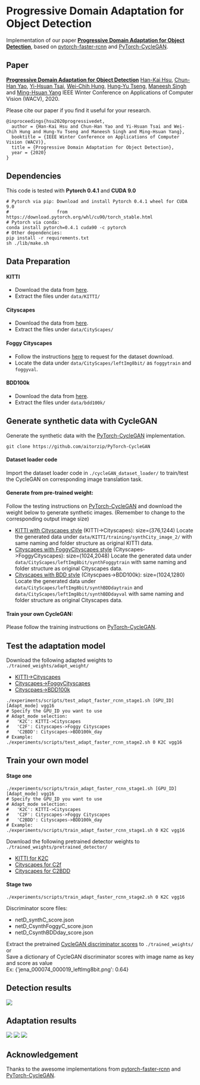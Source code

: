 # Progressive Domain Adaptation for Object Detection
Implementation of our paper **[Progressive Domain Adaptation for Object Detection](https://arxiv.org/pdf/1910.11319.pdf)**, based on [pytorch-faster-rcnn](https://github.com/ruotianluo/pytorch-faster-rcnn/blob/master/README.md) and [PyTorch-CycleGAN](https://github.com/aitorzip/PyTorch-CycleGAN).

## Paper
**[Progressive Domain Adaptation for Object Detection](https://arxiv.org/pdf/1910.11319.pdf)**
[Han-Kai Hsu](https://sites.google.com/site/kevinhkhsu/), [Chun-Han Yao](https://www.chhankyao.com/), [Yi-Hsuan Tsai](https://sites.google.com/site/yihsuantsai/home), [Wei-Chih Hung](https://hfslyc.github.io/), [Hung-Yu Tseng](https://sites.google.com/site/hytseng0509/), [Maneesh Singh](https://scholar.google.com/citations?user=hdQhiFgAAAAJ) and [Ming-Hsuan Yang](http://faculty.ucmerced.edu/mhyang/index.html)
IEEE Winter Conference on Applications of Computer Vision (WACV), 2020.

Please cite our paper if you find it useful for your research.
```
@inproceedings{hsu2020progressivedet,
  author = {Han-Kai Hsu and Chun-Han Yao and Yi-Hsuan Tsai and Wei-Chih Hung and Hung-Yu Tseng and Maneesh Singh and Ming-Hsuan Yang},
  booktitle = {IEEE Winter Conference on Applications of Computer Vision (WACV)},
  title = {Progressive Domain Adaptation for Object Detection},
  year = {2020}
}
```

## Dependencies
This code is tested with **Pytorch 0.4.1** and **CUDA 9.0**
```
# Pytorch via pip: Download and install Pytorch 0.4.1 wheel for CUDA 9.0
#                  from https://download.pytorch.org/whl/cu90/torch_stable.html
# Pytorch via conda: 
conda install pytorch=0.4.1 cuda90 -c pytorch
# Other dependencies:
pip install -r requirements.txt
sh ./lib/make.sh
```

## Data Preparation
#### KITTI
- Download the data from [here](http://www.cvlibs.net/datasets/kitti/eval_object.php?obj_benchmark=2d).
- Extract the files under `data/KITTI/`

#### Cityscapes
- Download the data from [here](https://www.cityscapes-dataset.com/).
- Extract the files under `data/CityScapes/`

#### Foggy Cityscapes
- Follow the instructions [here](https://www.cityscapes-dataset.com/) to request for the dataset download.
- Locate the data under `data/CityScapes/leftImg8bit/` as `foggytrain` and `foggyval`.

#### BDD100k
- Download the data from [here](https://bdd-data.berkeley.edu/).
- Extract the files under `data/bdd100k/`

## Generate synthetic data with CycleGAN
Generate the synthetic data with the [PyTorch-CycleGAN](https://github.com/aitorzip/PyTorch-CycleGAN) implementation.

`git clone https://github.com/aitorzip/PyTorch-CycleGAN`

#### Dataset loader code
Import the dataset loader code in `./cycleGAN_dataset_loader/` to train/test the CycleGAN on corresponding image translation task.

#### Generate from pre-trained weight:
Follow the testing instructions on [PyTorch-CycleGAN](https://github.com/aitorzip/PyTorch-CycleGAN) and download the weight below to generate synthetic images. (Remember to change to the corresponding output image size)
- [KITTI with Cityscapes style](http://vllab1.ucmerced.edu/~hhsu22/da_det/pretrained_cycleGAN_weight/K_C_model.tar.gz) (KITTI->Cityscapes): size=(376,1244)
Locate the generated data under `data/KITTI/training/synthCity_image_2/` with same naming and folder structure as original KITTI data.
- [Cityscapes with FoggyCityscapes style](http://vllab1.ucmerced.edu/~hhsu22/da_det/pretrained_cycleGAN_weight/foggyC_C_model.tar.gz) (Cityscapes->FoggyCityscapes): size=(1024,2048)
Locate the generated data under `data/CityScapes/leftImg8bit/synthFoggytrain` with same naming and folder structure as original Cityscapes data.
- [Cityscapes with BDD style](http://vllab1.ucmerced.edu/~hhsu22/da_det/pretrained_cycleGAN_weight/cityscapes_BDDday_model.tar.gz) (Cityscpaes->BDD100k): size=(1024,1280)
Locate the generated data under `data/CityScapes/leftImg8bit/synthBDDdaytrain` and `data/CityScapes/leftImg8bit/synthBDDdayval` with same naming and folder structure as original Cityscapes data.

#### Train your own CycleGAN:
Please follow the training instructions on [PyTorch-CycleGAN](https://github.com/aitorzip/PyTorch-CycleGAN).

## Test the adaptation model
Download the following adapted weights to `./trained_weights/adapt_weight/`
- [KITTI->Cityscapes](http://vllab1.ucmerced.edu/~hhsu22/da_det/adapt_weight/vgg16_faster_rcnn_K2C_stage2.pth)
- [Cityscapes->FoggyCityscapes](http://vllab1.ucmerced.edu/~hhsu22/da_det/adapt_weight/vgg16_faster_rcnn_C2F_stage2.pth)
- [Cityscpaes->BDD100k](http://vllab1.ucmerced.edu/~hhsu22/da_det/adapt_weight/vgg16_faster_rcnn_C2BDD_stage2.pth)
```
./experiments/scripts/test_adapt_faster_rcnn_stage1.sh [GPU_ID] [Adapt_mode] vgg16
# Specify the GPU_ID you want to use
# Adapt_mode selection:
#   'K2C': KITTI->Cityscapes
#   'C2F': Cityscapes->Foggy Cityscapes
#   'C2BDD': Cityscapes->BDD100k_day
# Example:
./experiments/scripts/test_adapt_faster_rcnn_stage2.sh 0 K2C vgg16
```

## Train your own model
#### Stage one
```
./experiments/scripts/train_adapt_faster_rcnn_stage1.sh [GPU_ID] [Adapt_mode] vgg16
# Specify the GPU_ID you want to use
# Adapt_mode selection:
#   'K2C': KITTI->Cityscapes
#   'C2F': Cityscapes->Foggy Cityscapes
#   'C2BDD': Cityscapes->BDD100k_day
# Example:
./experiments/scripts/train_adapt_faster_rcnn_stage1.sh 0 K2C vgg16
```
Download the following pretrained detector weights to `./trained_weights/pretrained_detector/`
- [KITTI for K2C](http://vllab1.ucmerced.edu/~hhsu22/da_det/pretrained_detector/vgg16_faster_rcnn_KITTI_pretrained.pth)
- [Cityscapes for C2f](http://vllab1.ucmerced.edu/~hhsu22/da_det/pretrained_detector/vgg16_faster_rcnn_city_pretrained_8class.pth)
- [Cityscapes for C2BDD](http://vllab1.ucmerced.edu/~hhsu22/da_det/pretrained_detector/vgg16_faster_rcnn_city_pretrained_10class.pth)

#### Stage two
```
./experiments/scripts/train_adapt_faster_rcnn_stage2.sh 0 K2C vgg16
```
Discriminator score files: 
- netD_synthC_score.json
- netD_CsynthFoggyC_score.json
- netD_CsynthBDDday_score.json

Extract the pretrained [CycleGAN discriminator scores](http://vllab1.ucmerced.edu/~hhsu22/da_det/D_score.tar.gz) to `./trained_weights/` </br>
or </br>
Save a dictionary of CycleGAN discriminator scores with image name as key and score as value </br>
Ex: {'jena_000074_000019_leftImg8bit.png': 0.64}

## Detection results
![](figure/det_results.png)

## Adaptation results
![](figure/adapt_results_k2c.png)
![](figure/adapt_results_c2f.png)
![](figure/adapt_results_c2bdd.png)

## Acknowledgement
Thanks to the awesome implementations from [pytorch-faster-rcnn](https://github.com/ruotianluo/pytorch-faster-rcnn/blob/master/README.md) and [PyTorch-CycleGAN](https://github.com/aitorzip/PyTorch-CycleGAN).
